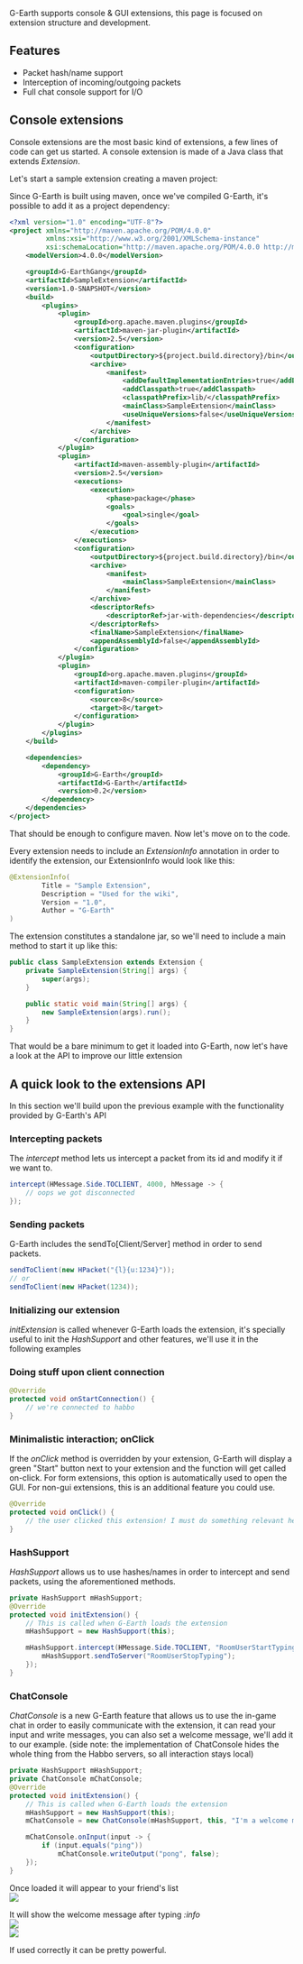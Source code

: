 G-Earth supports console & GUI extensions, this page is focused on extension structure and development.

## Features
* Packet hash/name support
* Interception of incoming/outgoing packets
* Full chat console support for I/O

## Console extensions

Console extensions are the most basic kind of extensions, a few lines of code can get us started.
A console extension is made of a Java class that extends _Extension_.

Let's start a sample extension creating a maven project:

Since G-Earth is built using maven, once we've compiled G-Earth, it's possible to add it as a project dependency:
```xml 
<?xml version="1.0" encoding="UTF-8"?>
<project xmlns="http://maven.apache.org/POM/4.0.0"
         xmlns:xsi="http://www.w3.org/2001/XMLSchema-instance"
         xsi:schemaLocation="http://maven.apache.org/POM/4.0.0 http://maven.apache.org/xsd/maven-4.0.0.xsd">
    <modelVersion>4.0.0</modelVersion>

    <groupId>G-EarthGang</groupId>
    <artifactId>SampleExtension</artifactId>
    <version>1.0-SNAPSHOT</version>
    <build>
        <plugins>
            <plugin>
                <groupId>org.apache.maven.plugins</groupId>
                <artifactId>maven-jar-plugin</artifactId>
                <version>2.5</version>
                <configuration>
                    <outputDirectory>${project.build.directory}/bin</outputDirectory>
                    <archive>
                        <manifest>
                            <addDefaultImplementationEntries>true</addDefaultImplementationEntries>
                            <addClasspath>true</addClasspath>
                            <classpathPrefix>lib/</classpathPrefix>
                            <mainClass>SampleExtension</mainClass>
                            <useUniqueVersions>false</useUniqueVersions>
                        </manifest>
                    </archive>
                </configuration>
            </plugin>
            <plugin>
                <artifactId>maven-assembly-plugin</artifactId>
                <version>2.5</version>
                <executions>
                    <execution>
                        <phase>package</phase>
                        <goals>
                            <goal>single</goal>
                        </goals>
                    </execution>
                </executions>
                <configuration>
                    <outputDirectory>${project.build.directory}/bin</outputDirectory>
                    <archive>
                        <manifest>
                            <mainClass>SampleExtension</mainClass>
                        </manifest>
                    </archive>
                    <descriptorRefs>
                        <descriptorRef>jar-with-dependencies</descriptorRef>
                    </descriptorRefs>
                    <finalName>SampleExtension</finalName>
                    <appendAssemblyId>false</appendAssemblyId>
                </configuration>
            </plugin>
            <plugin>
                <groupId>org.apache.maven.plugins</groupId>
                <artifactId>maven-compiler-plugin</artifactId>
                <configuration>
                    <source>8</source>
                    <target>8</target>
                </configuration>
            </plugin>
        </plugins>
    </build>

    <dependencies>
        <dependency>
            <groupId>G-Earth</groupId>
            <artifactId>G-Earth</artifactId>
            <version>0.2</version>
        </dependency>
    </dependencies>
</project>
```

That should be enough to configure maven. Now let's move on to the code.

Every extension needs to include an _ExtensionInfo_ annotation in order to identify the extension, our ExtensionInfo would look like this:
```java
@ExtensionInfo(
        Title = "Sample Extension",
        Description = "Used for the wiki",
        Version = "1.0",
        Author = "G-Earth"
)
```

The extension constitutes a standalone jar, so we'll need to include a main method to start it up like this:
```java
public class SampleExtension extends Extension {
    private SampleExtension(String[] args) {
        super(args);
    }

    public static void main(String[] args) {
        new SampleExtension(args).run();
    }
}
```

That would be a bare minimum to get it loaded into G-Earth, now let's have a look at the API to improve our little extension

## A quick look to the extensions API

In this section we'll build upon the previous example with the functionality provided by G-Earth's API

### Intercepting packets
The _intercept_ method lets us intercept a packet from its id and modify it if we want to.
```java
intercept(HMessage.Side.TOCLIENT, 4000, hMessage -> {
    // oops we got disconnected
});
```

### Sending packets
G-Earth includes the sendTo[Client/Server] method in order to send packets.

```java
sendToClient(new HPacket("{l}{u:1234}"));
// or
sendToClient(new HPacket(1234));
```
### Initializing our extension

_initExtension_  is called whenever G-Earth loads the extension, it's specially useful to init the _HashSupport_ and other features, we'll use it in the following examples

### Doing stuff upon client connection

```java
@Override
protected void onStartConnection() {
    // we're connected to habbo
}
```

### Minimalistic interaction; onClick

If the _onClick_ method is overridden by your extension, G-Earth will display a green "Start" button next to your extension and the function will get called on-click. For form extensions, this option is automatically used to open the GUI. For non-gui extensions, this is an additional feature you could use.

```java
@Override
protected void onClick() {
    // the user clicked this extension! I must do something relevant here
}
```


### HashSupport

_HashSupport_ allows us to use hashes/names in order to intercept and send packets, using the aforementioned methods.

```java
private HashSupport mHashSupport;
@Override
protected void initExtension() {
    // This is called when G-Earth loads the extension
    mHashSupport = new HashSupport(this);

    mHashSupport.intercept(HMessage.Side.TOCLIENT, "RoomUserStartTyping", hMessage -> {
        mHashSupport.sendToServer("RoomUserStopTyping");
    });
}
```

### ChatConsole
_ChatConsole_ is a new G-Earth feature that allows us to use the in-game chat in order to easily communicate with the extension, it can read your input and write messages, you can also set a welcome message, we'll add it to our example.
(side note: the implementation of ChatConsole hides the whole thing from the Habbo servers, so all interaction stays local)

```java
private HashSupport mHashSupport;
private ChatConsole mChatConsole;
@Override
protected void initExtension() {
    // This is called when G-Earth loads the extension
    mHashSupport = new HashSupport(this);
    mChatConsole = new ChatConsole(mHashSupport, this, "I'm a welcome message!");

    mChatConsole.onInput(input -> {
        if (input.equals("ping"))
            mChatConsole.writeOutput("pong", false);
    });
}
```

Once loaded it will appear to your friend's list<br/>
![](https://i.imgur.com/XqYFZmT.png)

It will show the welcome message after typing _:info_ <br/>
![](https://i.imgur.com/1mfBxYm.png)<br/>
![](https://i.imgur.com/294PNUE.png)

If used correctly it can be pretty powerful.





